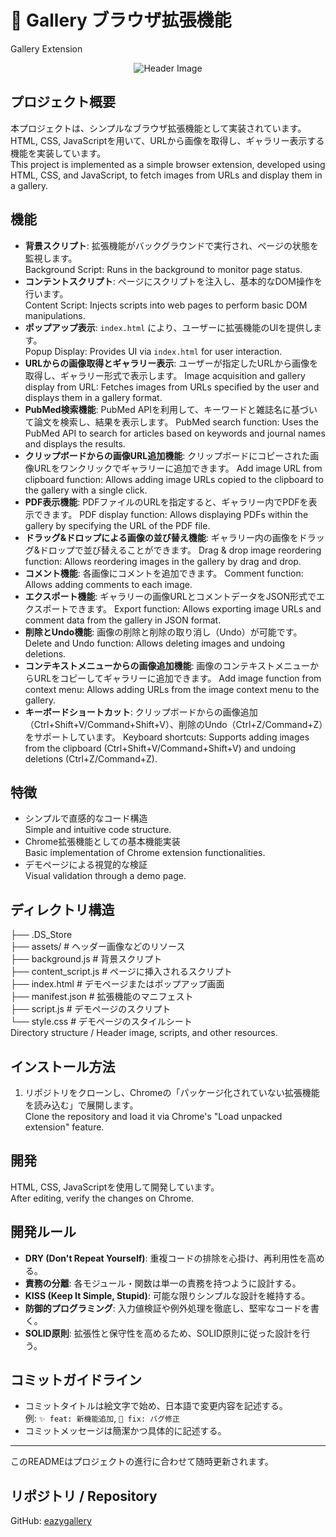 # 🚀 Gallery ブラウザ拡張機能
Gallery Extension

<p align="center">
  <img src="assets/header.svg" alt="Header Image">
</p>

## プロジェクト概要
本プロジェクトは、シンプルなブラウザ拡張機能として実装されています。  
HTML, CSS, JavaScriptを用いて、URLから画像を取得し、ギャラリー表示する機能を実装しています。  
This project is implemented as a simple browser extension, developed using HTML, CSS, and JavaScript, to fetch images from URLs and display them in a gallery.

## 機能
- **背景スクリプト**: 拡張機能がバックグラウンドで実行され、ページの状態を監視します。  
  Background Script: Runs in the background to monitor page status.
- **コンテントスクリプト**: ページにスクリプトを注入し、基本的なDOM操作を行います。  
  Content Script: Injects scripts into web pages to perform basic DOM manipulations.
- **ポップアップ表示**: `index.html` により、ユーザーに拡張機能のUIを提供します。  
  Popup Display: Provides UI via `index.html` for user interaction.
- **URLからの画像取得とギャラリー表示**: ユーザーが指定したURLから画像を取得し、ギャラリー形式で表示します。
  Image acquisition and gallery display from URL: Fetches images from URLs specified by the user and displays them in a gallery format.
- **PubMed検索機能**: PubMed APIを利用して、キーワードと雑誌名に基づいて論文を検索し、結果を表示します。
  PubMed search function: Uses the PubMed API to search for articles based on keywords and journal names and displays the results.
- **クリップボードからの画像URL追加機能**: クリップボードにコピーされた画像URLをワンクリックでギャラリーに追加できます。
  Add image URL from clipboard function: Allows adding image URLs copied to the clipboard to the gallery with a single click.
- **PDF表示機能**: PDFファイルのURLを指定すると、ギャラリー内でPDFを表示できます。
  PDF display function: Allows displaying PDFs within the gallery by specifying the URL of the PDF file.
- **ドラッグ&ドロップによる画像の並び替え機能**: ギャラリー内の画像をドラッグ&ドロップで並び替えることができます。
  Drag & drop image reordering function: Allows reordering images in the gallery by drag and drop.
- **コメント機能**: 各画像にコメントを追加できます。
  Comment function: Allows adding comments to each image.
- **エクスポート機能**: ギャラリーの画像URLとコメントデータをJSON形式でエクスポートできます。
  Export function: Allows exporting image URLs and comment data from the gallery in JSON format.
- **削除とUndo機能**: 画像の削除と削除の取り消し（Undo）が可能です。
  Delete and Undo function: Allows deleting images and undoing deletions.
- **コンテキストメニューからの画像追加機能**: 画像のコンテキストメニューからURLをコピーしてギャラリーに追加できます。
  Add image function from context menu: Allows adding URLs from the image context menu to the gallery.
- **キーボードショートカット**: クリップボードからの画像追加（Ctrl+Shift+V/Command+Shift+V）、削除のUndo（Ctrl+Z/Command+Z）をサポートしています。
  Keyboard shortcuts: Supports adding images from the clipboard (Ctrl+Shift+V/Command+Shift+V) and undoing deletions (Ctrl+Z/Command+Z).

## 特徴
- シンプルで直感的なコード構造  
  Simple and intuitive code structure.
- Chrome拡張機能としての基本機能実装  
  Basic implementation of Chrome extension functionalities.
- デモページによる視覚的な検証  
  Visual validation through a demo page.

## ディレクトリ構造
├── .DS_Store  
├── assets/         # ヘッダー画像などのリソース  
├── background.js   # 背景スクリプト  
├── content_script.js  # ページに挿入されるスクリプト  
├── index.html      # デモページまたはポップアップ画面  
├── manifest.json   # 拡張機能のマニフェスト  
├── script.js       # デモページのスクリプト  
└── style.css       # デモページのスタイルシート  
Directory structure / Header image, scripts, and other resources.

## インストール方法
1. リポジトリをクローンし、Chromeの「パッケージ化されていない拡張機能を読み込む」で展開します。  
Clone the repository and load it via Chrome's "Load unpacked extension" feature.

## 開発
HTML, CSS, JavaScriptを使用して開発しています。  
After editing, verify the changes on Chrome.

## 開発ルール
- **DRY (Don't Repeat Yourself)**: 重複コードの排除を心掛け、再利用性を高める。
- **責務の分離**: 各モジュール・関数は単一の責務を持つように設計する。
- **KISS (Keep It Simple, Stupid)**: 可能な限りシンプルな設計を維持する。
- **防御的プログラミング**: 入力値検証や例外処理を徹底し、堅牢なコードを書く。
- **SOLID原則**: 拡張性と保守性を高めるため、SOLID原則に従った設計を行う。

## コミットガイドライン
- コミットタイトルは絵文字で始め、日本語で変更内容を記述する。  
  例: `✨ feat: 新機能追加`, `🐛 fix: バグ修正`
- コミットメッセージは簡潔かつ具体的に記述する。

---
このREADMEはプロジェクトの進行に合わせて随時更新されます。

## リポジトリ / Repository
GitHub: [eazygallery](https://github.com/yuki1217ats/eazygallery)
